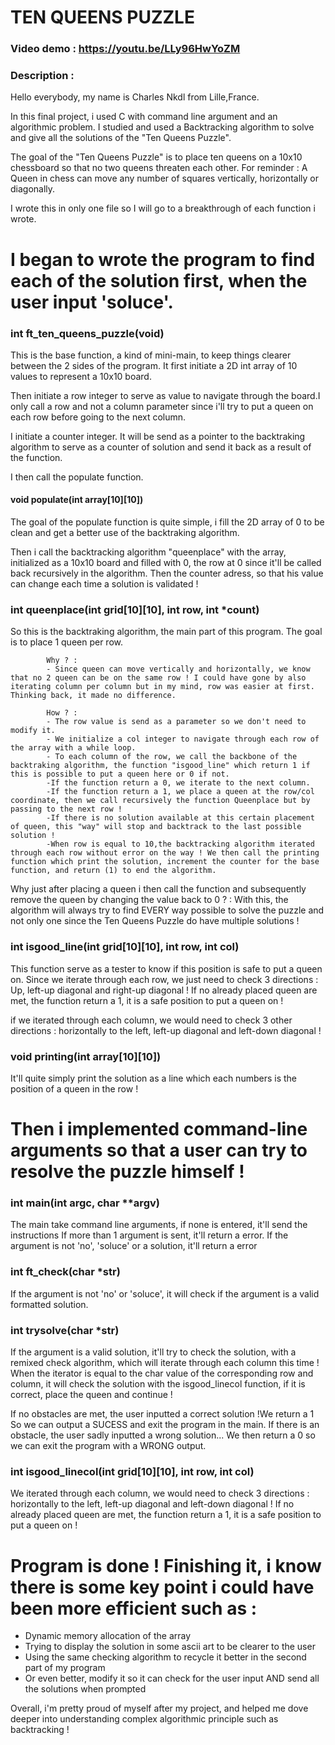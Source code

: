 # TEN QUEENS PUZZLE
### Video demo : https://youtu.be/LLy96HwYoZM
### Description :
Hello everybody, my name is Charles Nkdl from Lille,France.

In this final project, i used C with command line argument and an algorithmic problem.
I studied and used a Backtracking algorithm to solve and give all the solutions of the "Ten Queens Puzzle".

The goal of the "Ten Queens Puzzle" is to place ten queens on a 10x10 chessboard so that no two queens threaten each other.
For reminder : A Queen in chess can move any number of squares vertically, horizontally or diagonally.

I wrote this in only one file so I will go to a breakthrough of each function i wrote.
# I began to wrote the program to find each of the solution first, when the user input 'soluce'.

### int	ft_ten_queens_puzzle(void)

This is the base function, a kind of mini-main, to keep things clearer between the 2 sides of the program.
It first initiate a 2D int array of 10 values to represent a 10x10 board.

Then initiate a row integer to serve as value to navigate through the board.I only call a row and not a column parameter since i'll try to put a queen on each row before going to the next column.

I initiate a counter integer. It will be send as a pointer to the backtraking algorithm to serve as a counter of solution and send it back as a result of the function.

I then call the populate function.
#### void	populate(int array[10][10])
The goal of the populate function is quite simple, i fill the 2D array of 0 to be clean and get a better use of the backtraking algorithm.

Then i call the backtracking algorithm "queenplace" with the array, initialized as a 10x10 board and filled with 0, the row at 0 since it'll be called back recursively in the algorithm. Then the counter adress, so that his value can change each time a solution is validated !

### int	queenplace(int grid[10][10], int row, int *count)

So this is the backtraking algorithm, the main part of this program.
The goal is to place 1 queen per row.

            Why ? :
            - Since queen can move vertically and horizontally, we know that no 2 queen can be on the same row ! I could have gone by also iterating column per column but in my mind, row was easier at first. Thinking back, it made no difference.
    
            How ? :
            - The row value is send as a parameter so we don't need to modify it.
            - We initialize a col integer to navigate through each row of the array with a while loop.
            - To each column of the row, we call the backbone of the backtraking algorithm, the function "isgood_line" which return 1 if this is possible to put a queen here or 0 if not.
            -If the function return a 0, we iterate to the next column.
            -If the function return a 1, we place a queen at the row/col coordinate, then we call recursively the function Queenplace but by passing to the next row !
            -If there is no solution available at this certain placement of queen, this "way" will stop and backtrack to the last possible solution !
            -When row is equal to 10,the backtracking algorithm iterated through each row without error on the way ! We then call the printing function which print the solution, increment the counter for the base function, and return (1) to end the algorithm.

Why just after placing a queen i then call the function and subsequently remove the queen by changing the value back to 0 ? : With this, the algorithm will always try to find EVERY way possible to solve the puzzle and not only one since the Ten Queens Puzzle do have multiple solutions !

### int	isgood_line(int grid[10][10], int row, int col)

This function serve as a tester to know if this position is safe to put a queen on.
Since we iterate through each row, we just need to check 3 directions : Up, left-up diagonal and right-up diagonal !
If no already placed queen are met, the function return a 1, it is a safe position to put a queen on !

if we iterated through each column, we would need to check 3 other directions : horizontally to the left, left-up diagonal and left-down diagonal !

### void	printing(int array[10][10])

It'll quite simply print the solution as a line which each numbers is the position of a queen in the row !

# Then i implemented command-line arguments so that a user can try to resolve the puzzle himself !

### int	main(int argc, char **argv)

The main take command line arguments, if none is entered, it'll send the instructions
If more than 1 argument is sent, it'll return a error.
If the argument is not 'no', 'soluce' or a solution, it'll return a error

### int ft_check(char *str)

If the argument is not 'no' or 'soluce', it will check if the argument is a valid formatted solution.

### int	trysolve(char *str)

If the argument is a valid solution, it'll try to check the solution, with a remixed check algorithm, which will iterate through each column this time !
When the iterator is equal to the char value of the corresponding row and column, it will check the solution with the isgood_linecol function, if it is correct, place the queen and continue !

If no obstacles are met, the user inputted a correct solution !We return a 1 So we can output a SUCESS and exit the program in the main.
If there is an obstacle, the user sadly inputted a wrong solution... We then return a 0 so we can exit the program with a WRONG output.

### int	isgood_linecol(int grid[10][10], int row, int col)

We iterated through each column, we would need to check 3 directions : horizontally to the left, left-up diagonal and left-down diagonal !
If no already placed queen are met, the function return a 1, it is a safe position to put a queen on !

# Program is done ! Finishing it, i know there is some key point i could have been more efficient such as :

- Dynamic memory allocation of the array
- Trying to display the solution in some ascii art to be clearer to the user
- Using the same checking algorithm to recycle it better in the second part of my program
- Or even better, modify it so it can check for the user input AND send all the solutions when prompted

Overall, i'm pretty proud of myself after my project, and helped me dove deeper into understanding complex algorithmic principle such as backtracking !
